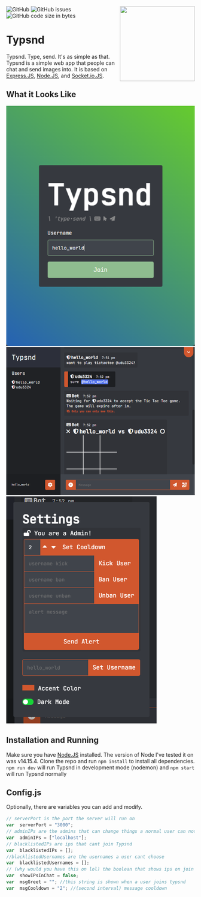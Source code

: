 <img align="right" src="https://raw.githubusercontent.com/udu3324/Typsnd/master/public/img/favicon.png?raw=true" height="200" width="200">

<img alt="GitHub" src="https://img.shields.io/github/license/udu3324/Typsnd">

<img alt="GitHub issues" src="https://img.shields.io/github/issues/udu3324/Typsnd">

<img alt="GitHub code size in bytes" src="https://img.shields.io/github/languages/code-size/udu3324/Typsnd">

# Typsnd
Typsnd. Type, send. It's as simple as that. Typsnd is a simple web app that people can chat and send images into. It is based on [Express.JS](https://expressjs.com/), [Node.JS](https://nodejs.org/), and [Socket.io.JS](https://socket.io/). 

## What it Looks Like
![1](https://raw.githubusercontent.com/udu3324/Typsnd/master/public/img/1.png)
![2](https://raw.githubusercontent.com/udu3324/Typsnd/master/public/img/2.png)
![3](https://raw.githubusercontent.com/udu3324/Typsnd/master/public/img/3.png)

## Installation and Running
Make sure you have [Node.JS](https://nodejs.org/en/download) installed. The version of Node I've tested it on was v14.15.4. 
Clone the repo and run `npm install` to install all dependencies. 
`npm run dev` will run Typsnd in development mode (nodemon) and
`npm start` will run Typsnd normally

## Config.js
Optionally, there are variables you can add and modify. 
```javascript
// serverPort is the port the server will run on
var  serverPort = "3000";
// adminIPs are the admins that can change things a normal user can not
var  adminIPs = ["localhost"];
// blacklistedIPs are ips that cant join Typsnd
var  blacklistedIPs = [];
//blacklistedUsernames are the usernames a user cant choose
var  blacklistedUsernames = [];
// (why would you have this on lol) the boolean that shows ips on join
var  showIPsInChat = false;
var  msgGreet = ""; //this string is shown when a user joins typsnd
var  msgCooldown = "2"; //(second interval) message cooldown
```
